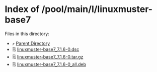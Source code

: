 
# Index of /pool/main/l/linuxmuster-base7
Files in this directory:
- ⤴ [Parent Directory](../)
- 🗒 [linuxmuster-base7_7.1.6-0.dsc](linuxmuster-base7_7.1.6-0.dsc)
- 🗒 [linuxmuster-base7_7.1.6-0.tar.gz](linuxmuster-base7_7.1.6-0.tar.gz)
- 🗒 [linuxmuster-base7_7.1.6-0_all.deb](linuxmuster-base7_7.1.6-0_all.deb)
